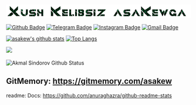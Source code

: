 ![Welcome!](3Io4KmzAY.gif)

[![Github Badge](https://img.shields.io/badge/-Github-000?style=flat-square&logo=Github&logoColor=white&link=https://github.com/asakew)](https://github.com/asakew)
[![Telegram Badge](https://img.shields.io/badge/-Telegram-blue?style=flat-square&logo=Telegram&logoColor=white&link=https://t.me/asakew)](https://t.me/asakew)
[![Instagram Badge](https://img.shields.io/badge/-Instagram-C13584?style=flat-square&labelColor=C13584&logo=instagram&logoColor=white&link=https://www.instagram.com/asakew8/)](https://www.instagram.com/asakew8/)
[![Gmail Badge](https://img.shields.io/badge/-Gmail-c14438?style=flat-square&logo=Gmail&logoColor=white&link=mailto:asauz777@gmail.com)](mailto:asauz777@gmail.com)

[![asakew's github stats](https://github-readme-stats.vercel.app/api?username=asakew&show_icons=true&title_color=00FF00&icon_color=008000&text_color=00FF00&bg_color=000000)](https://github.com/asakew/)
[![Top Langs](https://github-readme-stats.vercel.app/api/top-langs/?username=asakew&layout=compact&title_color=00FF00&icon_color=008000&text_color=00FF00&bg_color=000000)](https://github.com/asakew/)

<a href="https://wakatime.com"><img src="https://wakatime.com/share/@3907911d-fd83-40b5-9409-3a87fc5e4678/f4fe2cb2-1705-4493-9d14-73edc44f3adc.png" /></a>

<img align="center" src="https://github-readme-streak-stats.herokuapp.com/?user=asakew&theme=react" alt="Akmal Sindorov Github Status" />
</p>

GitMemory: https://gitmemory.com/asakew
----------------
readme: Docs: https://github.com/anuraghazra/github-readme-stats
